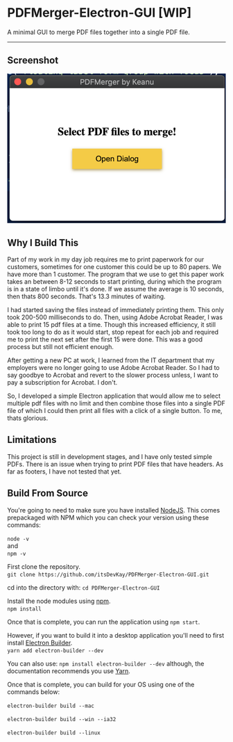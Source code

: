 # PDFMerger-Electron-GUI [WIP]
A minimal GUI to merge PDF files together into a single PDF file.

---

## Screenshot
![PDFMerger Electron GUI](https://github.com/itsDevKay/PDFMerger-Electron-GUI/blob/main/PDFMergerElectronGUI.png)

## Why I Build This
Part of my work in my day job requires me to print paperwork for our customers, sometimes for one customer this could be up to 80 papers. We have more than 1 customer. The program that we use to get this paper work takes an between 8-12 seconds to start printing, during which the program is in a state of limbo until it's done. If we assume the average is 10 seconds, then thats 800 seconds. That's 13.3 minutes of waiting.

I had started saving the files instead of immediately printing them. This only took 200-500 milliseconds to do. Then, using Adobe Acrobat Reader, I was able to print 15 pdf files at a time. Though this increased efficiency, it still took too long to do as it would start, stop repeat for each job and required me to print the next set after the first 15 were done. This was a good process but still not efficient enough.

After getting a new PC at work, I learned from the IT department that my employers were no longer going to use Adobe Acrobat Reader. So I had to say goodbye to Acrobat and revert to the slower process unless, I want to pay a subscription for Acrobat. I don't.

So, I developed a simple Electron application that would allow me to select multiple pdf files with no limit and then combine those files into a single PDF file of which I could then print all files with a click of a single button. To me, thats glorious.

## Limitations
This project is still in development stages, and I have only tested simple PDFs. There is an issue when trying to print PDF files that have headers. As far as footers, I have not tested that yet.

## Build From Source
You're going to need to make sure you have installed [NodeJS](https://nodejs.org/en/download/). This comes prepackaged with NPM which you can check your version using these commands:  

`node -v`  
and  
`npm -v`  

First clone the repository.  
`git clone https://github.com/itsDevKay/PDFMerger-Electron-GUI.git`  

cd into the directory with: `cd PDFMerger-Electron-GUI`  

Install the node modules using [npm](https://www.npmjs.com/).  
`npm install`  

Once that is complete, you can run the application using `npm start`.

However, if you want to build it into a desktop application you'll need to first install [Electron Builder](https://www.electron.build/).  
`yarn add electron-builder --dev`  

You can also use: `npm install electron-builder --dev` although, the documentation recommends you use [Yarn](https://yarnpkg.com/).

Once that is complete, you can build for your OS using one of the commands below:  

`electron-builder build --mac`  

`electron-builder build --win --ia32`

`electron-builder build --linux`
